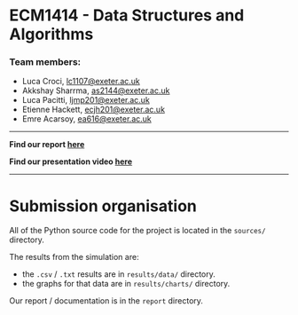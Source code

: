 # ECM1414 - Data Structures and Algorithms

### Team members:
- Luca Croci, lc1107@exeter.ac.uk
- Akkshay Sharrma, as2144@exeter.ac.uk
- Luca Pacitti, ljmp201@exeter.ac.uk
- Etienne Hackett, ecjh201@exeter.ac.uk
- Emre Acarsoy, ea616@exeter.ac.uk

---

**Find our report [here](report/documentation.md)**  

**Find our presentation video [here](https://www.youtube.com/watch?v=dQw4w9WgXcQ)**

---

# Submission organisation

All of the Python source code for the project is located in the `sources/` directory.  

The results from the simulation are:
- the `.csv` / `.txt` results are in `results/data/` directory.
- the graphs for that data are in `results/charts/` directory.
  
Our report / documentation is in the `report` directory.
  


